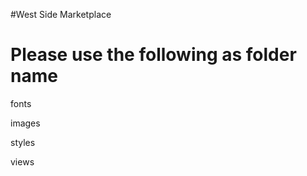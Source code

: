 #West Side Marketplace

Please use the following as folder name
========================================

fonts

images

styles

views
